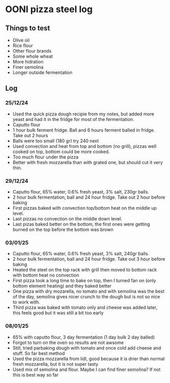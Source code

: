 # OONI pizza steel log

## Things to test
- Olive oil
- Rice flour
- Other flour brands
- Some whole wheat
- More hidration
- Finer semolina
- Longer outside fermentation

## Log

### 25/12/24
- Used the quick pizza dough recipie from my notes, but added more yeast and had it in the fridge for most of the fermentation.
- Caputto flour
- 1 hour bulk ferment fridge. Ball and 6 hours ferment balled in fridge. Take out 2 hours
- Balls were too small (180 gr) try 240 next
- Used convection and heat from top and bottom (no grill), pizzas well cooked on top, bottom could be more cooked.
- Too much flour under the pizza
- Better with fresh mozzarella than with grated one, but should cut it very thin.

### 29/12/24
- Caputto flour, 65% water, 0.6% fresh yeast, 3% salt, 230gr balls.
- 2 hour bulk fermentation, ball and 24 hour fridge. Take out 2 hour before baking
- First pizzas baked with convection top/bottom heat on the middle up level.
- Last pizzas no convection on the middle down level.
- Last pizas baked better on the bottom, the first ones were getting burned on the top before the bottom was brown

### 03/01/25
- Caputto flour, 65% water, 0.6% fresh yeast, 3% salt, 240gr balls.
- 2 hour bulk fermentation, ball and 24 hour fridge. Take out 3 hour before baking
- Heated the steel on the top rack with grill then moved to bottom rack with bottom heat no convection
- First pizza took a long time to bake on top, then I turned fan on (only bottom element heating) and they baked better
- One pizza with dry mozarella, no tomato and with semolina was the best of the day, semolina gives nicer crunch to the dough but is not so nice to work with.
- Third pizza was baked with tomato only and cheese was added later, this feels good but it was still a bit too early

### 08/01/25
- 65% with caputto flour, 3 day fermentation (1 day bulk 2 day balled)
- Forgot to turn on the oven so results are not awsome
- Still, tried parbaking dough with tomato and once cold add cheese and stuff. So far best method
- Used the pizza mozzarella from lidl, good because it is drier than normal fresh mozzarella, but it is not super tasty
- Used mix of semolina and flour. Maybe I can find finer semolina? If not this is best way so far
